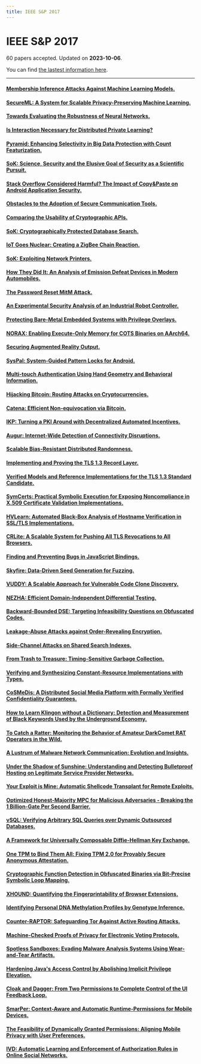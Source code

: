 ```yaml
---
title: IEEE S&P 2017
---
```


# IEEE S&P 2017

60 papers accepted. Updated on **2023-10-06**.



You can find [the lastest information here](https://dblp.org/db/conf/sp/sp2017.html).

---

#### [Membership Inference Attacks Against Machine Learning Models.](https://doi.org/10.1109/SP.2017.41)

#### [SecureML: A System for Scalable Privacy-Preserving Machine Learning.](https://doi.org/10.1109/SP.2017.12)

#### [Towards Evaluating the Robustness of Neural Networks.](https://doi.org/10.1109/SP.2017.49)

#### [Is Interaction Necessary for Distributed Private Learning?](https://doi.org/10.1109/SP.2017.35)

#### [Pyramid: Enhancing Selectivity in Big Data Protection with Count Featurization.](https://doi.org/10.1109/SP.2017.60)

#### [SoK: Science, Security and the Elusive Goal of Security as a Scientific Pursuit.](https://doi.org/10.1109/SP.2017.38)

#### [Stack Overflow Considered Harmful? The Impact of Copy&Paste on Android Application Security.](https://doi.org/10.1109/SP.2017.31)

#### [Obstacles to the Adoption of Secure Communication Tools.](https://doi.org/10.1109/SP.2017.65)

#### [Comparing the Usability of Cryptographic APIs.](https://doi.org/10.1109/SP.2017.52)

#### [SoK: Cryptographically Protected Database Search.](https://doi.org/10.1109/SP.2017.10)

#### [IoT Goes Nuclear: Creating a ZigBee Chain Reaction.](https://doi.org/10.1109/SP.2017.14)

#### [SoK: Exploiting Network Printers.](https://doi.org/10.1109/SP.2017.47)

#### [How They Did It: An Analysis of Emission Defeat Devices in Modern Automobiles.](https://doi.org/10.1109/SP.2017.66)

#### [The Password Reset MitM Attack.](https://doi.org/10.1109/SP.2017.9)

#### [An Experimental Security Analysis of an Industrial Robot Controller.](https://doi.org/10.1109/SP.2017.20)

#### [Protecting Bare-Metal Embedded Systems with Privilege Overlays.](https://doi.org/10.1109/SP.2017.37)

#### [NORAX: Enabling Execute-Only Memory for COTS Binaries on AArch64.](https://doi.org/10.1109/SP.2017.30)

#### [Securing Augmented Reality Output.](https://doi.org/10.1109/SP.2017.13)

#### [SysPal: System-Guided Pattern Locks for Android.](https://doi.org/10.1109/SP.2017.61)

#### [Multi-touch Authentication Using Hand Geometry and Behavioral Information.](https://doi.org/10.1109/SP.2017.54)

#### [Hijacking Bitcoin: Routing Attacks on Cryptocurrencies.](https://doi.org/10.1109/SP.2017.29)

#### [Catena: Efficient Non-equivocation via Bitcoin.](https://doi.org/10.1109/SP.2017.19)

#### [IKP: Turning a PKI Around with Decentralized Automated Incentives.](https://doi.org/10.1109/SP.2017.57)

#### [Augur: Internet-Wide Detection of Connectivity Disruptions.](https://doi.org/10.1109/SP.2017.55)

#### [Scalable Bias-Resistant Distributed Randomness.](https://doi.org/10.1109/SP.2017.45)

#### [Implementing and Proving the TLS 1.3 Record Layer.](https://doi.org/10.1109/SP.2017.58)

#### [Verified Models and Reference Implementations for the TLS 1.3 Standard Candidate.](https://doi.org/10.1109/SP.2017.26)

#### [SymCerts: Practical Symbolic Execution for Exposing Noncompliance in X.509 Certificate Validation Implementations.](https://doi.org/10.1109/SP.2017.40)

#### [HVLearn: Automated Black-Box Analysis of Hostname Verification in SSL/TLS Implementations.](https://doi.org/10.1109/SP.2017.46)

#### [CRLite: A Scalable System for Pushing All TLS Revocations to All Browsers.](https://doi.org/10.1109/SP.2017.17)

#### [Finding and Preventing Bugs in JavaScript Bindings.](https://doi.org/10.1109/SP.2017.68)

#### [Skyfire: Data-Driven Seed Generation for Fuzzing.](https://doi.org/10.1109/SP.2017.23)

#### [VUDDY: A Scalable Approach for Vulnerable Code Clone Discovery.](https://doi.org/10.1109/SP.2017.62)

#### [NEZHA: Efficient Domain-Independent Differential Testing.](https://doi.org/10.1109/SP.2017.27)

#### [Backward-Bounded DSE: Targeting Infeasibility Questions on Obfuscated Codes.](https://doi.org/10.1109/SP.2017.36)

#### [Leakage-Abuse Attacks against Order-Revealing Encryption.](https://doi.org/10.1109/SP.2017.44)

#### [Side-Channel Attacks on Shared Search Indexes.](https://doi.org/10.1109/SP.2017.50)

#### [From Trash to Treasure: Timing-Sensitive Garbage Collection.](https://doi.org/10.1109/SP.2017.64)

#### [Verifying and Synthesizing Constant-Resource Implementations with Types.](https://doi.org/10.1109/SP.2017.53)

#### [CoSMeDis: A Distributed Social Media Platform with Formally Verified Confidentiality Guarantees.](https://doi.org/10.1109/SP.2017.24)

#### [How to Learn Klingon without a Dictionary: Detection and Measurement of Black Keywords Used by the Underground Economy.](https://doi.org/10.1109/SP.2017.11)

#### [To Catch a Ratter: Monitoring the Behavior of Amateur DarkComet RAT Operators in the Wild.](https://doi.org/10.1109/SP.2017.48)

#### [A Lustrum of Malware Network Communication: Evolution and Insights.](https://doi.org/10.1109/SP.2017.59)

#### [Under the Shadow of Sunshine: Understanding and Detecting Bulletproof Hosting on Legitimate Service Provider Networks.](https://doi.org/10.1109/SP.2017.32)

#### [Your Exploit is Mine: Automatic Shellcode Transplant for Remote Exploits.](https://doi.org/10.1109/SP.2017.67)

#### [Optimized Honest-Majority MPC for Malicious Adversaries - Breaking the 1 Billion-Gate Per Second Barrier.](https://doi.org/10.1109/SP.2017.15)

#### [vSQL: Verifying Arbitrary SQL Queries over Dynamic Outsourced Databases.](https://doi.org/10.1109/SP.2017.43)

#### [A Framework for Universally Composable Diffie-Hellman Key Exchange.](https://doi.org/10.1109/SP.2017.63)

#### [One TPM to Bind Them All: Fixing TPM 2.0 for Provably Secure Anonymous Attestation.](https://doi.org/10.1109/SP.2017.22)

#### [Cryptographic Function Detection in Obfuscated Binaries via Bit-Precise Symbolic Loop Mapping.](https://doi.org/10.1109/SP.2017.56)

#### [XHOUND: Quantifying the Fingerprintability of Browser Extensions.](https://doi.org/10.1109/SP.2017.18)

#### [Identifying Personal DNA Methylation Profiles by Genotype Inference.](https://doi.org/10.1109/SP.2017.21)

#### [Counter-RAPTOR: Safeguarding Tor Against Active Routing Attacks.](https://doi.org/10.1109/SP.2017.34)

#### [Machine-Checked Proofs of Privacy for Electronic Voting Protocols.](https://doi.org/10.1109/SP.2017.28)

#### [Spotless Sandboxes: Evading Malware Analysis Systems Using Wear-and-Tear Artifacts.](https://doi.org/10.1109/SP.2017.42)

#### [Hardening Java's Access Control by Abolishing Implicit Privilege Elevation.](https://doi.org/10.1109/SP.2017.16)

#### [Cloak and Dagger: From Two Permissions to Complete Control of the UI Feedback Loop.](https://doi.org/10.1109/SP.2017.39)

#### [SmarPer: Context-Aware and Automatic Runtime-Permissions for Mobile Devices.](https://doi.org/10.1109/SP.2017.25)

#### [The Feasibility of Dynamically Granted Permissions: Aligning Mobile Privacy with User Preferences.](https://doi.org/10.1109/SP.2017.51)

#### [IVD: Automatic Learning and Enforcement of Authorization Rules in Online Social Networks.](https://doi.org/10.1109/SP.2017.33)

